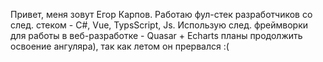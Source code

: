 Привет, меня зовут Егор Карпов. Работаю фул-стек разработчиков со след. стеком - C#, Vue, TypsScript, Js. Использую след. фреймворки для работы в веб-разработке - Quasar + Echarts
планы продолжить освоение ангуляра), так как летом он прервался :(
